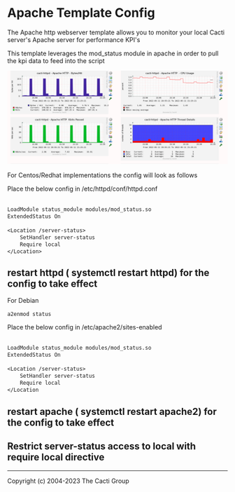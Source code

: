 
# Apache Template Config

The Apache http webserver template allows you to monitor your local Cacti server's
 Apache server for performance KPI's

This template leverages the mod_status module in apache in order to pull
the kpi data to feed into the script

![apache template view](images/apache-template-preview.png)

For Centos/Redhat implementations the config will look as follows

Place the below config in  /etc/httpd/conf/httpd.conf

```console

LoadModule status_module modules/mod_status.so
ExtendedStatus On

<Location /server-status>
    SetHandler server-status
    Require local
</Location>
```

## restart httpd ( systemctl restart httpd) for the config to take effect

For Debian

```shell
a2enmod status
```

Place the below config in /etc/apache2/sites-enabled

```console

LoadModule status_module modules/mod_status.so
ExtendedStatus On

<Location /server-status>
    SetHandler server-status
    Require local
</Location
```

## restart apache ( systemctl restart apache2) for the config to take effect

## Restrict server-status access to local with require local directive

---
Copyright (c) 2004-2023 The Cacti Group
